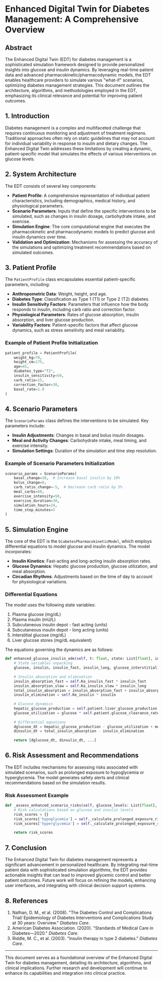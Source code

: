# Enhanced Digital Twin for Diabetes Management: A Comprehensive Overview

## Abstract

The Enhanced Digital Twin (EDT) for diabetes management is a sophisticated simulation framework designed to provide personalized insights into glucose and insulin dynamics. By leveraging real-time patient data and advanced pharmacokinetic/pharmacodynamic models, the EDT enables healthcare providers to simulate various "what-if" scenarios, optimizing diabetes management strategies. This document outlines the architecture, algorithms, and methodologies employed in the EDT, emphasizing its clinical relevance and potential for improving patient outcomes.

## 1. Introduction

Diabetes management is a complex and multifaceted challenge that requires continuous monitoring and adjustment of treatment regimens. Traditional approaches often rely on static guidelines that may not account for individual variability in response to insulin and dietary changes. The Enhanced Digital Twin addresses these limitations by creating a dynamic, patient-specific model that simulates the effects of various interventions on glucose levels.

## 2. System Architecture

The EDT consists of several key components:

- **Patient Profile**: A comprehensive representation of individual patient characteristics, including demographics, medical history, and physiological parameters.
- **Scenario Parameters**: Inputs that define the specific interventions to be simulated, such as changes in insulin dosage, carbohydrate intake, and exercise.
- **Simulation Engine**: The core computational engine that executes the pharmacokinetic and pharmacodynamic models to predict glucose and insulin dynamics over time.
- **Validation and Optimization**: Mechanisms for assessing the accuracy of the simulations and optimizing treatment recommendations based on simulated outcomes.

## 3. Patient Profile

The `PatientProfile` class encapsulates essential patient-specific parameters, including:

- **Anthropometric Data**: Weight, height, and age.
- **Diabetes Type**: Classification as Type 1 (T1) or Type 2 (T2) diabetes.
- **Insulin Sensitivity Factors**: Parameters that influence how the body responds to insulin, including carb ratio and correction factor.
- **Physiological Parameters**: Rates of glucose absorption, insulin absorption, and liver glucose production.
- **Variability Factors**: Patient-specific factors that affect glucose dynamics, such as stress sensitivity and meal variability.

### Example of Patient Profile Initialization

```python
patient_profile = PatientProfile(
    weight_kg=70,
    height_cm=175,
    age=45,
    diabetes_type="T2",
    insulin_sensitivity=50,
    carb_ratio=15,
    correction_factor=30,
    basal_rate=1.0
)
```

## 4. Scenario Parameters

The `ScenarioParams` class defines the interventions to be simulated. Key parameters include:

- **Insulin Adjustments**: Changes in basal and bolus insulin dosages.
- **Meal and Activity Changes**: Carbohydrate intake, meal timing, and exercise intensity.
- **Simulation Settings**: Duration of the simulation and time step resolution.

### Example of Scenario Parameters Initialization

```python
scenario_params = ScenarioParams(
    basal_change=10,  # Increase basal insulin by 10%
    bolus_change=0,
    carb_ratio_change=-5,  # Decrease carb ratio by 5%
    meal_carbs=60,
    exercise_intensity=50,
    exercise_duration=30,
    simulation_hours=24,
    time_step_minutes=5
)
```

## 5. Simulation Engine

The core of the EDT is the `DiabetesPharmacokineticModel`, which employs differential equations to model glucose and insulin dynamics. The model incorporates:

- **Insulin Kinetics**: Fast-acting and long-acting insulin absorption rates.
- **Glucose Dynamics**: Hepatic glucose production, glucose utilization, and meal absorption.
- **Circadian Rhythms**: Adjustments based on the time of day to account for physiological variations.

### Differential Equations

The model uses the following state variables:

1. Plasma glucose (mg/dL)
2. Plasma insulin (mU/L)
3. Subcutaneous insulin depot - fast acting (units)
4. Subcutaneous insulin depot - long acting (units)
5. Interstitial glucose (mg/dL)
6. Liver glucose stores (mg/dL equivalent)

The equations governing the dynamics are as follows:

```python
def enhanced_glucose_insulin_ode(self, t: float, state: List[float], insulin_input: float, glucose_input: float, exercise_effect: float = 0.0) -> List[float]:
    # State variables unpacking
    glucose, insulin, insulin_fast, insulin_long, glucose_interstitial, liver_glucose = state
    
    # Insulin absorption and elimination
    insulin_absorption_fast = self.Ka_insulin_fast * insulin_fast
    insulin_absorption_slow = self.Ka_insulin_slow * insulin_long
    total_insulin_absorption = insulin_absorption_fast + insulin_absorption_slow
    insulin_elimination = self.Ke_insulin * insulin
    
    # Glucose dynamics
    hepatic_glucose_production = self.patient.liver_glucose_production * (1 - insulin_suppression * 0.8)
    glucose_utilization = glucose * self.patient.glucose_clearance_rate
    
    # Differential equations
    dglucose_dt = hepatic_glucose_production - glucose_utilization + meal_absorption_rate
    dinsulin_dt = total_insulin_absorption - insulin_elimination
    
    return [dglucose_dt, dinsulin_dt, ...]
```

## 6. Risk Assessment and Recommendations

The EDT includes mechanisms for assessing risks associated with simulated scenarios, such as prolonged exposure to hypoglycemia or hyperglycemia. The model generates safety alerts and clinical recommendations based on the simulation results.

### Risk Assessment Example

```python
def _assess_enhanced_scenario_risks(self, glucose_levels: List[float], insulin_levels: List[float], scenario: ScenarioParams) -> Dict[str, float]:
    # Risk calculations based on glucose and insulin levels
    risk_scores = {}
    risk_scores['hypoglycemia'] = self._calculate_prolonged_exposure_risk(glucose_levels, threshold=70, duration_minutes=30, below=True)
    risk_scores['hyperglycemia'] = self._calculate_prolonged_exposure_risk(glucose_levels, threshold=180, duration_minutes=30, below=False)
    
    return risk_scores
```

## 7. Conclusion

The Enhanced Digital Twin for diabetes management represents a significant advancement in personalized healthcare. By integrating real-time patient data with sophisticated simulation algorithms, the EDT provides actionable insights that can lead to improved glycemic control and better patient outcomes. Future work will focus on refining the models, enhancing user interfaces, and integrating with clinical decision support systems.

## 8. References

1. Nathan, D. M., et al. (2008). "The Diabetes Control and Complications Trial/ Epidemiology of Diabetes Interventions and Complications Study at 30 years: Overview." *Diabetes Care*.
2. American Diabetes Association. (2020). "Standards of Medical Care in Diabetes—2020." *Diabetes Care*.
3. Riddle, M. C., et al. (2003). "Insulin therapy in type 2 diabetes." *Diabetes Care*.

---

This document serves as a foundational overview of the Enhanced Digital Twin for diabetes management, detailing its architecture, algorithms, and clinical implications. Further research and development will continue to enhance its capabilities and integration into clinical practice.